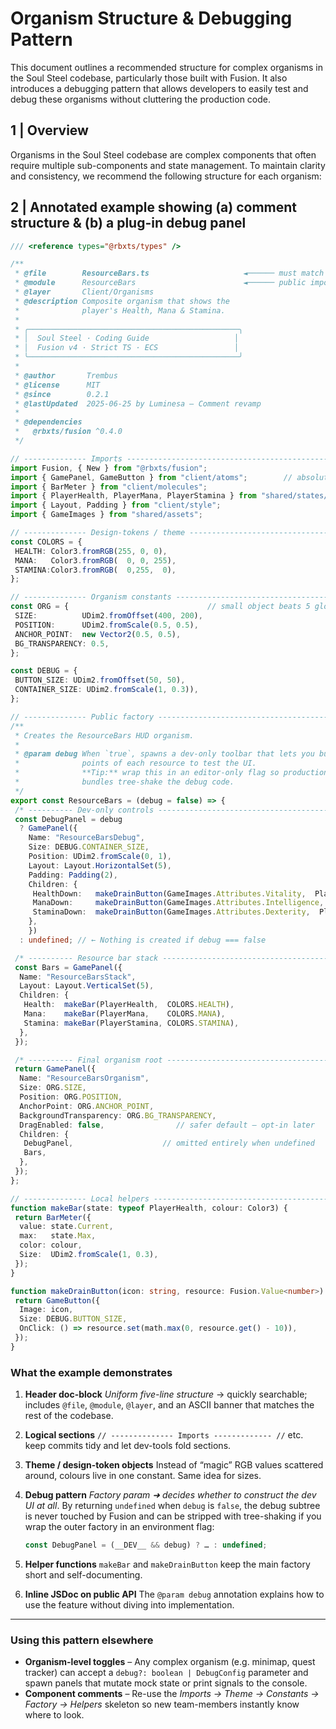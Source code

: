 # Organism Structure & Debugging Pattern

This document outlines a recommended structure for complex organisms in the Soul Steel codebase, particularly those built with Fusion. It also introduces a debugging pattern that allows developers to easily test and debug these organisms without cluttering the production code.

## 1  |  Overview

Organisms in the Soul Steel codebase are complex components that often require multiple sub-components and state
management. To maintain clarity and consistency, we recommend the following structure for each organism:

## 2  |  Annotated example showing **(a)** comment structure & **(b)** a plug-in debug panel

```ts
/// <reference types="@rbxts/types" />

/**
 * @file        ResourceBars.ts                     ◄────── must match filename
 * @module      ResourceBars                        ◄────── public import name
 * @layer       Client/Organisms
 * @description Composite organism that shows the
 *              player's Health, Mana & Stamina.
 *
 * ╭───────────────────────────────────────────────╮
 * │  Soul Steel · Coding Guide                   │
 * │  Fusion v4 · Strict TS · ECS                 │
 * ╰───────────────────────────────────────────────╯
 *
 * @author       Trembus
 * @license      MIT
 * @since        0.2.1
 * @lastUpdated  2025-06-25 by Luminesa – Comment revamp
 *
 * @dependencies
 *   @rbxts/fusion ^0.4.0
 */

// -------------- Imports ----------------------------------------------------- //
import Fusion, { New } from "@rbxts/fusion";
import { GamePanel, GameButton } from "client/atoms";        // absolute alias
import { BarMeter } from "client/molecules";
import { PlayerHealth, PlayerMana, PlayerStamina } from "shared/states/PlayerState";
import { Layout, Padding } from "client/style";
import { GameImages } from "shared/assets";

// -------------- Design-tokens / theme -------------------------------------- //
const COLORS = {
 HEALTH: Color3.fromRGB(255, 0, 0),
 MANA:   Color3.fromRGB(  0, 0, 255),
 STAMINA:Color3.fromRGB(  0,255,  0),
};

// -------------- Organism constants ----------------------------------------- //
const ORG = {                               // small object beats 5 globals
 SIZE:          UDim2.fromOffset(400, 200),
 POSITION:      UDim2.fromScale(0.5, 0.5),
 ANCHOR_POINT:  new Vector2(0.5, 0.5),
 BG_TRANSPARENCY: 0.5,
};

const DEBUG = {
 BUTTON_SIZE: UDim2.fromOffset(50, 50),
 CONTAINER_SIZE: UDim2.fromScale(1, 0.3)),
};

// -------------- Public factory --------------------------------------------- //
/**
 * Creates the ResourceBars HUD organism.
 *
 * @param debug When `true`, spawns a dev-only toolbar that lets you burn 10
 *              points of each resource to test the UI.  
 *              **Tip:** wrap this in an editor-only flag so production
 *              bundles tree-shake the debug code.
 */
export const ResourceBars = (debug = false) => {
 /* ---------- Dev-only controls ----------------------------------------- */
 const DebugPanel = debug
  ? GamePanel({
    Name: "ResourceBarsDebug",
    Size: DEBUG.CONTAINER_SIZE,
    Position: UDim2.fromScale(0, 1),
    Layout: Layout.HorizontalSet(5),
    Padding: Padding(2),
    Children: {
     HealthDown:   makeDrainButton(GameImages.Attributes.Vitality,  PlayerHealth.Current),
     ManaDown:     makeDrainButton(GameImages.Attributes.Intelligence, PlayerMana.Current),
     StaminaDown:  makeDrainButton(GameImages.Attributes.Dexterity,  PlayerStamina.Current),
    },
    })
  : undefined; // ← Nothing is created if debug === false

 /* ---------- Resource bar stack ---------------------------------------- */
 const Bars = GamePanel({
  Name: "ResourceBarsStack",
  Layout: Layout.VerticalSet(5),
  Children: {
   Health:  makeBar(PlayerHealth,  COLORS.HEALTH),
   Mana:    makeBar(PlayerMana,    COLORS.MANA),
   Stamina: makeBar(PlayerStamina, COLORS.STAMINA),
  },
 });

 /* ---------- Final organism root --------------------------------------- */
 return GamePanel({
  Name: "ResourceBarsOrganism",
  Size: ORG.SIZE,
  Position: ORG.POSITION,
  AnchorPoint: ORG.ANCHOR_POINT,
  BackgroundTransparency: ORG.BG_TRANSPARENCY,
  DragEnabled: false,                // safer default – opt-in later
  Children: {
   DebugPanel,                    // omitted entirely when undefined
   Bars,
  },
 });
};

// -------------- Local helpers --------------------------------------------- //
function makeBar(state: typeof PlayerHealth, colour: Color3) {
 return BarMeter({
  value: state.Current,
  max:   state.Max,
  color: colour,
  Size:  UDim2.fromScale(1, 0.3),
 });
}

function makeDrainButton(icon: string, resource: Fusion.Value<number>) {
 return GameButton({
  Image: icon,
  Size: DEBUG.BUTTON_SIZE,
  OnClick: () => resource.set(math.max(0, resource.get() - 10)),
 });
}
```

### What the example demonstrates

1. **Header doc-block**
   *Uniform five-line structure* → quickly searchable; includes `@file`, `@module`, `@layer`, and an ASCII banner that matches the rest of the codebase.

2. **Logical sections**
   `// -------------- Imports ------------- //` etc. keep commits tidy and let dev-tools fold sections.

3. **Theme / design-token objects**
   Instead of “magic” RGB values scattered around, colours live in one constant. Same idea for sizes.

4. **Debug pattern**
   *Factory param ➜ decides whether to construct the dev UI at all*. By returning `undefined` when `debug` is `false`, the debug subtree is never touched by Fusion and can be stripped with tree-shaking if you wrap the outer factory in an environment flag:

   ```ts
   const DebugPanel = (__DEV__ && debug) ? … : undefined;
   ```

5. **Helper functions**
   `makeBar` and `makeDrainButton` keep the main factory short and self-documenting.

6. **Inline JSDoc on public API**
   The `@param debug` annotation explains how to use the feature without diving into implementation.

---

### Using this pattern elsewhere

* **Organism-level toggles** – Any complex organism (e.g. minimap, quest tracker) can accept a `debug?: boolean | DebugConfig` parameter and spawn panels that mutate mock state or print signals to the console.
* **Component comments** – Re-use the *Imports → Theme → Constants → Factory → Helpers* skeleton so new team-members instantly know where to look.
